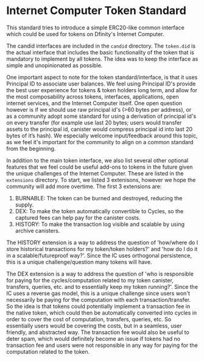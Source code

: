 # Internet Computer Token Standard

This standard tries to introduce a simple ERC20-like common interface which could be used for tokens on Dfinity's Internet Computer.

The candid interfaces are included in the `candid` directory. The `token.did` is the actual interface that includes the basic functionality of the token that is mandatory to implement by all tokens. The idea was to keep the interface as simple and unopinionated as possible. 

One important aspect to note for the token standard/interface, is that it uses Principal ID to associate user balances. We feel using Principal ID's provide the best user experience for tokens & token holders long term, and allow for the most composability across tokens, interfaces, applications, open internet services, and the Internet Computer itself. One open question however is if we should use raw principal id's (>60 bytes per address), or as a community adopt some standard for using a derivation of principal id's on every transfer (for example use last 20 bytes; users would transfer assets to the principal id, canister would compress principal id into last 20 bytes of it’s hash). We especially welcome input/feedback around this topic, as we feel it's important for the community to align on a common standard from the beginning. 



In addition to the main token interface, we also list several other optional features that we feel could be useful add-ons to tokens in the future given the unique challenges of the Internet Computer. These are listed in the `extensions` directory. To start, we listed 3 extenisons, however we hope the community will add more overtime. The first 3 extensions are:

  1. BURNABLE: The token can be burned and destroyed, reducing the supply.
  2. DEX: To make the token automatically convertible to Cycles, so the captured fees can help pay for the canister costs.
  3. HISTORY: To make the transaction log visible and scalable by using archive canisters.

The HISTORY extension is a way to address the question of 'how/where do I store historical transactions for my token/token holders?' and 'how do I do it in a scalable/futureproof way?'. Since the IC uses orthogonal persistence, this is a unique challenge/question many tokens will have. 

The DEX extension is a way to address the question of 'who is responsible for paying for the cycles/computation related to my token canister, transfers, queries, etc. and to essentially keep my token running?'. Since the IC uses a reverse gas model, this is a unique challenge since users won't necessarily be paying for the computation with each transaction/transfer. So the idea is that tokens could potentially implement a transaction fee in the native token, which could then be automatically converted into cycles in order to cover the cost of computation, transfers, queries, etc. So essentially users would be covering the costs, but in a seamless, user friendly, and abstracted way. The transaction fee would also be useful to deter spam, which would definitely become an issue if tokens had no transaction fee and users were not responsible in any way for paying for the computation related to the token. 
